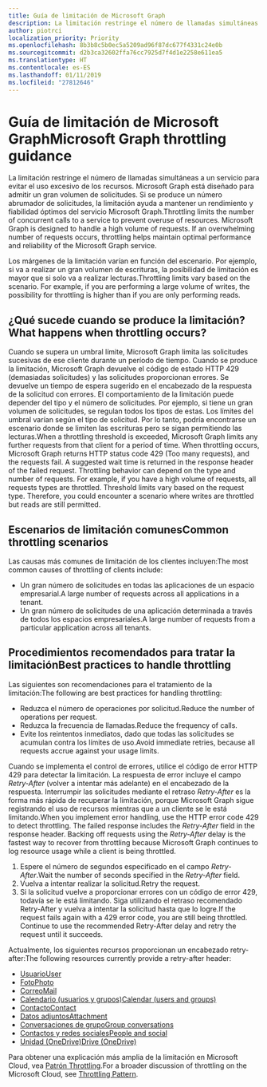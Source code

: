 ```yaml
---
title: Guía de limitación de Microsoft Graph
description: La limitación restringe el número de llamadas simultáneas a un servicio para evitar el uso excesivo de los recursos. Microsoft Graph está diseñado para admitir un gran volumen de solicitudes. Si se produce un número abrumador de solicitudes, la limitación ayuda a mantener un rendimiento y fiabilidad óptimos del servicio Microsoft Graph.
author: piotrci
localization_priority: Priority
ms.openlocfilehash: 8b3b8c5b0ec5a5209ad96f87dc677f4331c24e0b
ms.sourcegitcommit: d2b3ca32602ffa76cc7925d7f4d1e2258e611ea5
ms.translationtype: HT
ms.contentlocale: es-ES
ms.lasthandoff: 01/11/2019
ms.locfileid: "27812646"
---
```

# <a name="microsoft-graph-throttling-guidance"></a><span data-ttu-id="d3d58-105">Guía de limitación de Microsoft Graph</span><span class="sxs-lookup"><span data-stu-id="d3d58-105">Microsoft Graph throttling guidance</span></span>


<span data-ttu-id="d3d58-p102">La limitación restringe el número de llamadas simultáneas a un servicio para evitar el uso excesivo de los recursos. Microsoft Graph está diseñado para admitir un gran volumen de solicitudes. Si se produce un número abrumador de solicitudes, la limitación ayuda a mantener un rendimiento y fiabilidad óptimos del servicio Microsoft Graph.</span><span class="sxs-lookup"><span data-stu-id="d3d58-p102">Throttling limits the number of concurrent calls to a service to prevent overuse of resources. Microsoft Graph is designed to handle a high volume of requests. If an overwhelming number of requests occurs, throttling helps maintain optimal performance and reliability of the Microsoft Graph service.</span></span>

<span data-ttu-id="d3d58-p103">Los márgenes de la limitación varían en función del escenario. Por ejemplo, si va a realizar un gran volumen de escrituras, la posibilidad de limitación es mayor que si solo va a realizar lecturas.</span><span class="sxs-lookup"><span data-stu-id="d3d58-p103">Throttling limits vary based on the scenario. For example, if you are performing a large volume of writes, the possibility for throttling is higher than if you are only performing reads.</span></span>

## <a name="what-happens-when-throttling-occurs"></a><span data-ttu-id="d3d58-111">¿Qué sucede cuando se produce la limitación?</span><span class="sxs-lookup"><span data-stu-id="d3d58-111">What happens when throttling occurs?</span></span>

<span data-ttu-id="d3d58-p104">Cuando se supera un umbral límite, Microsoft Graph limita las solicitudes sucesivas de ese cliente durante un período de tiempo. Cuando se produce la limitación, Microsoft Graph devuelve el código de estado HTTP 429 (demasiadas solicitudes) y las solicitudes proporcionan errores. Se devuelve un tiempo de espera sugerido en el encabezado de la respuesta de la solicitud con errores. El comportamiento de la limitación puede depender del tipo y el número de solicitudes. Por ejemplo, si tiene un gran volumen de solicitudes, se regulan todos los tipos de estas. Los límites del umbral varían según el tipo de solicitud. Por lo tanto, podría encontrarse un escenario donde se limiten las escrituras pero se sigan permitiendo las lecturas.</span><span class="sxs-lookup"><span data-stu-id="d3d58-p104">When a throttling threshold is exceeded, Microsoft Graph limits any further requests from that client for a period of time. When throttling occurs, Microsoft Graph returns HTTP status code 429 (Too many requests), and the requests fail. A suggested wait time is returned in the response header of the failed request. Throttling behavior can depend on the type and number of requests. For example, if you have a high volume of requests, all requests types are throttled. Threshold limits vary based on the request type. Therefore, you could encounter a scenario where writes are throttled but reads are still permitted.</span></span> 

## <a name="common-throttling-scenarios"></a><span data-ttu-id="d3d58-119">Escenarios de limitación comunes</span><span class="sxs-lookup"><span data-stu-id="d3d58-119">Common throttling scenarios</span></span>

<span data-ttu-id="d3d58-120">Las causas más comunes de limitación de los clientes incluyen:</span><span class="sxs-lookup"><span data-stu-id="d3d58-120">The most common causes of throttling of clients include:</span></span>

* <span data-ttu-id="d3d58-121">Un gran número de solicitudes en todas las aplicaciones de un espacio empresarial.</span><span class="sxs-lookup"><span data-stu-id="d3d58-121">A large number of requests across all applications in a tenant.</span></span>
* <span data-ttu-id="d3d58-122">Un gran número de solicitudes de una aplicación determinada a través de todos los espacios empresariales.</span><span class="sxs-lookup"><span data-stu-id="d3d58-122">A large number of requests from a particular application across all tenants.</span></span>

## <a name="best-practices-to-handle-throttling"></a><span data-ttu-id="d3d58-123">Procedimientos recomendados para tratar la limitación</span><span class="sxs-lookup"><span data-stu-id="d3d58-123">Best practices to handle throttling</span></span>

<span data-ttu-id="d3d58-124">Las siguientes son recomendaciones para el tratamiento de la limitación:</span><span class="sxs-lookup"><span data-stu-id="d3d58-124">The following are best practices for handling throttling:</span></span>

* <span data-ttu-id="d3d58-125">Reduzca el número de operaciones por solicitud.</span><span class="sxs-lookup"><span data-stu-id="d3d58-125">Reduce the number of operations per request.</span></span>
* <span data-ttu-id="d3d58-126">Reduzca la frecuencia de llamadas.</span><span class="sxs-lookup"><span data-stu-id="d3d58-126">Reduce the frequency of calls.</span></span>
* <span data-ttu-id="d3d58-127">Evite los reintentos inmediatos, dado que todas las solicitudes se acumulan contra los límites de uso.</span><span class="sxs-lookup"><span data-stu-id="d3d58-127">Avoid immediate retries, because all requests accrue against your usage limits.</span></span>

<span data-ttu-id="d3d58-p105">Cuando se implementa el control de errores, utilice el código de error HTTP 429 para detectar la limitación. La respuesta de error incluye el campo *Retry-After* (volver a intentar más adelante) en el encabezado de la respuesta. Interrumpir las solicitudes mediante el retraso *Retry-After* es la forma más rápida de recuperar la limitación, porque Microsoft Graph sigue registrando el uso de recursos mientras que a un cliente se le está limitando.</span><span class="sxs-lookup"><span data-stu-id="d3d58-p105">When you implement error handling, use the HTTP error code 429 to detect throttling. The failed response includes the *Retry-After* field in the response header. Backing off requests using the *Retry-After* delay is the fastest way to recover from throttling because Microsoft Graph continues to log resource usage while a client is being throttled.</span></span>

1. <span data-ttu-id="d3d58-131">Espere el número de segundos especificado en el campo *Retry-After*.</span><span class="sxs-lookup"><span data-stu-id="d3d58-131">Wait the number of seconds specified in the *Retry-After* field.</span></span>
2. <span data-ttu-id="d3d58-132">Vuelva a intentar realizar la solicitud.</span><span class="sxs-lookup"><span data-stu-id="d3d58-132">Retry the request.</span></span>
3. <span data-ttu-id="d3d58-p106">Si la solicitud vuelve a proporcionar errores con un código de error 429, todavía se le está limitando. Siga utilizando el retraso recomendado Retry-After y vuelva a intentar la solicitud hasta que lo logre.</span><span class="sxs-lookup"><span data-stu-id="d3d58-p106">If the request fails again with a 429 error code, you are still being throttled. Continue to use the recommended Retry-After delay and retry the request until it succeeds.</span></span>

<span data-ttu-id="d3d58-135">Actualmente, los siguientes recursos proporcionan un encabezado retry-after:</span><span class="sxs-lookup"><span data-stu-id="d3d58-135">The following resources currently provide a retry-after header:</span></span>
- [<span data-ttu-id="d3d58-136">Usuario</span><span class="sxs-lookup"><span data-stu-id="d3d58-136">User</span></span>](/graph/api/resources/user?view=graph-rest-1.0)
- [<span data-ttu-id="d3d58-137">Foto</span><span class="sxs-lookup"><span data-stu-id="d3d58-137">Photo</span></span>](/graph/api/resources/profilephoto?view=graph-rest-1.0)
- [<span data-ttu-id="d3d58-138">Correo</span><span class="sxs-lookup"><span data-stu-id="d3d58-138">Mail</span></span>](/graph/api/resources/message?view=graph-rest-1.0)
- [<span data-ttu-id="d3d58-139">Calendario (usuarios y grupos)</span><span class="sxs-lookup"><span data-stu-id="d3d58-139">Calendar (users and groups)</span></span>](/graph/api/resources/event?view=graph-rest-1.0)
- [<span data-ttu-id="d3d58-140">Contacto</span><span class="sxs-lookup"><span data-stu-id="d3d58-140">Contact</span></span>](/graph/api/resources/contact?view=graph-rest-1.0)
- [<span data-ttu-id="d3d58-141">Datos adjuntos</span><span class="sxs-lookup"><span data-stu-id="d3d58-141">Attachment</span></span>](/graph/api/resources/attachment?view=graph-rest-1.0)
- [<span data-ttu-id="d3d58-142">Conversaciones de grupo</span><span class="sxs-lookup"><span data-stu-id="d3d58-142">Group conversations</span></span>](/graph/api/resources/conversation?view=graph-rest-1.0)
- [<span data-ttu-id="d3d58-143">Contactos y redes sociales</span><span class="sxs-lookup"><span data-stu-id="d3d58-143">People and social</span></span>](/graph/api/resources/social-overview?view=graph-rest-beta)
- [<span data-ttu-id="d3d58-144">Unidad (OneDrive)</span><span class="sxs-lookup"><span data-stu-id="d3d58-144">Drive (OneDrive)</span></span>](/graph/api/resources/drive?view=graph-rest-1.0)

<span data-ttu-id="d3d58-145">Para obtener una explicación más amplia de la limitación en Microsoft Cloud, vea [Patrón Throttling](https://msdn.microsoft.com/library/office/dn589798.aspx).</span><span class="sxs-lookup"><span data-stu-id="d3d58-145">For a broader discussion of throttling on the Microsoft Cloud, see [Throttling Pattern](https://msdn.microsoft.com/library/office/dn589798.aspx).</span></span>
